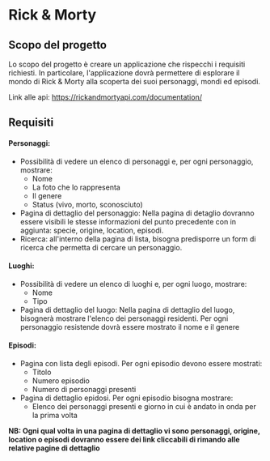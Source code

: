 # Rick & Morty

## Scopo del progetto
Lo scopo del progetto è creare un applicazione che rispecchi i requisiti richiesti.
In particolare, l'applicazione dovrà permettere di esplorare il mondo di Rick & Morty alla scoperta dei suoi personaggi, mondi ed episodi.

Link alle api: https://rickandmortyapi.com/documentation/

## Requisiti

#### Personaggi:
- Possibilità di vedere un elenco di personaggi e, per ogni personaggio, mostrare:
  - Nome
  - La foto che lo rappresenta
  - Il genere
  - Status (vivo, morto, sconosciuto)
- Pagina di dettaglio del personaggio:
Nella pagina di detaglio dovranno essere visibili le stesse informazioni del punto precedente con in aggiunta: specie, origine, location, episodi.
- Ricerca: all'interno della pagina di lista, bisogna predisporre un form di ricerca che permetta di cercare un personaggio.

#### Luoghi:
- Possibilità di vedere un elenco di luoghi e, per ogni luogo, mostrare:
  - Nome
  - Tipo
- Pagina di dettaglio del luogo:
Nella pagina di dettaglio del luogo, bisognerà mostrare l'elenco dei personaggi residenti.
Per ogni personaggio resistende dovrà essere mostrato il nome e il genere

#### Episodi:
- Pagina con lista degli episodi. Per ogni episodio devono essere mostrati:
  - Titolo
  - Numero episodio
  - Numero di personaggi presenti
- Pagina di dettaglio epidosi. Per ogni episodio bisogna mostrare:
  - Elenco dei personaggi presenti e giorno in cui è andato in onda per la prima volta

**NB: Ogni qual volta in una pagina di dettaglio vi sono personaggi, origine, location o episodi dovranno essere dei link cliccabili di rimando alle relative pagine di dettaglio**
